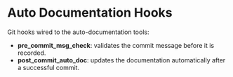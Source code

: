 
# Auto Documentation Hooks

Git hooks wired to the auto-documentation tools:
- **pre_commit_msg_check**: validates the commit message before it is recorded.
- **post_commit_auto_doc**: updates the documentation automatically after a successful commit.
